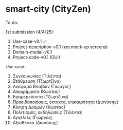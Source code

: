 # smart-city (CityZen)
To do:

  1st submission (4/4/25):
  1. Use-case-v0.1 ✅
  2. Project-description-v0.1 (και mock-up screens)
  3. Domain-model-v0.1
  4. Project-code-v0.1 (GUI) 

Use case:
  1. Συγκοινωνίες (Τιλέντα) 
  2. Στάθμευση (Τζωρτζίνα)
  3. Αναφορά Βλαβών (Γιώργος)
  4. Απορρίμματα (Κώστας)
  5. Εφημερεύοντα (Τζωρτζίνα)
  6. Προειδοποιήσεις, έκτακτα, επικαιρότητα (Διονύσης)
  7. Κίνηση Δρόμων (Κώστας)
  8. Πολιτισμός, εκδηλώσεις (Τιλέντα)
  9. Αγγελίες (Γιώργος)
  10. Αξιοθέατα (Διονύσης)
